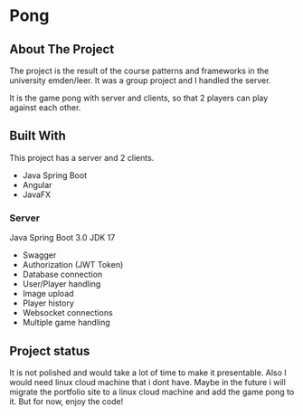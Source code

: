 # Pong

## About The Project

The project is the result of the course patterns and frameworks in the university emden/leer. It was a group project and I handled the server.

It is the game pong with server and clients, so that 2 players can play against each other.

## Built With

This project has a server and 2 clients.

-	Java Spring Boot
-	Angular
-	JavaFX

### Server

Java Spring Boot 3.0
JDK 17

-	Swagger
-	Authorization (JWT Token)
-	Database connection
-	User/Player handling
-	Image upload
-	Player history
-	Websocket connections
-	Multiple game handling

## Project status
It is not polished and would take a lot of time to make it presentable. Also I would need linux cloud machine that i dont have. Maybe in the future i will migrate the portfolio site to a linux cloud machine and add the game pong to it. But for now, enjoy the code!
